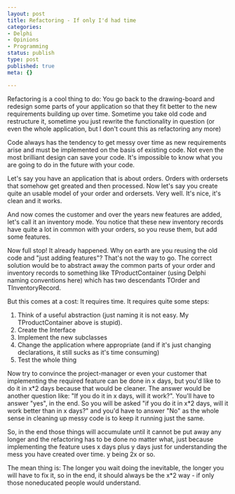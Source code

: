 ```yaml
---
layout: post
title: Refactoring - If only I'd had time
categories:
- Delphi
- Opinions
- Programming
status: publish
type: post
published: true
meta: {}

---
```

<p>
Refactoring is a cool thing to do: You go back to the drawing-board and redesign some parts of your application so that they fit better to the new requirements building up over time. Sometime you take old code and restructure it, sometime you just rewrite the functionality in question (or even the whole application, but I don't count this as refactoring any more)
</p>
<p>Code always has the tendency to get messy over time as new requirements arise and must be implemented on the basis of existing code. Not even the most brilliant design can save your code. It's impossible to know what you are going to do in the future with your code.</p>
<p>Let's say you have an application that is about orders. Orders with ordersets that somehow get greated and then processed. Now let's say you create quite an usable model of your order and ordersets. Very well. It's nice, it's clean and it works.</p>
<p>And now comes the customer and over the years new features are added, let's call it an inventory mode. You notice that these new inventory records have quite a lot in common with your orders, so you reuse them, but add some features.</p>
<p>Now full stop! It already happened. Why on earth are you reusing the old code and "just adding features"? That's not the way to go. The correct solution would be to abstract away the common parts of your order and inventory records to something like TProductContainer (using Delphi naming conventions here) which has two descendants TOrder and TInventoryRecord.</p>
<p>But this comes at a cost: It requires time. It requires quite some steps:</p>
<ol>
 <li>Think of a useful abstraction (just naming it is not easy. My TProductContainer above is stupid).</li>
 <li>Create the Interface</li>
 <li>Implement the new subclasses</li>
 <li>Change the application where appropriate (and if it's just changing declarations, it still sucks as it's time consuming)</li>
 <li>Test the whole thing</li>
</ol>
<p>Now try to convince the project-manager or even your customer that implementing the required feature can be done in x days, but you'd like to do it in x*2 days because that would be cleaner. The answer would be another question like: "If you do it in x days, will it work?". You'll have to answer "yes", in the end. So you will be asked "if you do it in x*2 days, will it work better than in x days?" and you'd have to answer "No" as the whole sense in cleaning up messy code is to keep it running just the same.
</p>
<p>So, in the end those things will accumulate until it cannot be put away any longer and the refactoring has to be done no matter what, just because implementing the feature uses x days plus y days just for understanding the mess you have created over time. y being 2x or so.</p>
<p>The mean thing is: The longer you wait doing the inevitable, the longer you will have to fix it, so in the end, it should always be the x*2 way - if only those noneducated people would understand.</p>
